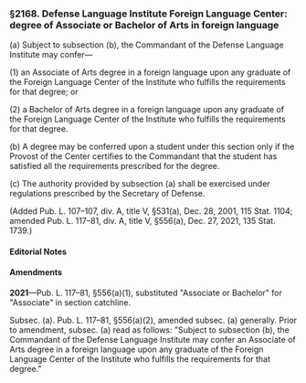 ### §2168. Defense Language Institute Foreign Language Center: degree of Associate or Bachelor of Arts in foreign language ###

(a) Subject to subsection (b), the Commandant of the Defense Language Institute may confer—

(1) an Associate of Arts degree in a foreign language upon any graduate of the Foreign Language Center of the Institute who fulfills the requirements for that degree; or

(2) a Bachelor of Arts degree in a foreign language upon any graduate of the Foreign Language Center of the Institute who fulfills the requirements for that degree.

(b) A degree may be conferred upon a student under this section only if the Provost of the Center certifies to the Commandant that the student has satisfied all the requirements prescribed for the degree.

(c) The authority provided by subsection (a) shall be exercised under regulations prescribed by the Secretary of Defense.

(Added Pub. L. 107–107, div. A, title V, §531(a), Dec. 28, 2001, 115 Stat. 1104; amended Pub. L. 117–81, div. A, title V, §556(a), Dec. 27, 2021, 135 Stat. 1739.)

#### **Editorial Notes** ####

#### Amendments ####

**2021**—Pub. L. 117–81, §556(a)(1), substituted "Associate or Bachelor" for "Associate" in section catchline.

Subsec. (a). Pub. L. 117–81, §556(a)(2), amended subsec. (a) generally. Prior to amendment, subsec. (a) read as follows: "Subject to subsection (b), the Commandant of the Defense Language Institute may confer an Associate of Arts degree in a foreign language upon any graduate of the Foreign Language Center of the Institute who fulfills the requirements for that degree."
